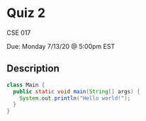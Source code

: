 # Quiz 2

CSE 017

Due: Monday 7/13/20 @ 5:00pm EST

## Description

```Java
class Main {
  public static void main(String[] args) {
    System.out.println("Hello world!");
  }
}
```
